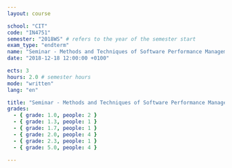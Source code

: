 ```yaml
---
layout: course

school: "CIT"
code: "IN4751"
semester: "2018WS" # refers to the year of the semester start
exam_type: "endterm"
name: "Seminar - Methods and Techniques of Software Performance Management in Internet of Things"
date: "2018-12-18 12:00:00 +0100"

ects: 3
hours: 2.0 # semester hours
mode: "written"
lang: "en"

title: "Seminar - Methods and Techniques of Software Performance Management in Internet of Things 2018WS Endterm"
grades:
  - { grade: 1.0, people: 2 }
  - { grade: 1.3, people: 1 }
  - { grade: 1.7, people: 1 }
  - { grade: 2.0, people: 4 }
  - { grade: 2.3, people: 1 }
  - { grade: 5.0, people: 4 }

---
```



